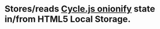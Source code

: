 # Stores/reads [Cycle.js onionify](https://github.com/staltz/cycle-onionify) state in/from HTML5 Local Storage.
